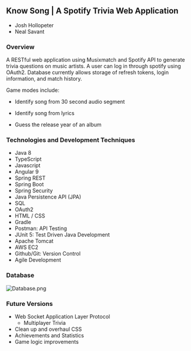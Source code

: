 ## Know Song | A Spotify Trivia Web Application

- Josh Hollopeter
- Neal Savant

### Overview
A RESTful web application using Musixmatch and Spotify API to generate trivia questions on music artists. A user can log in through spotify using OAuth2. Database currently allows storage of refresh tokens, login information, and match history.

Game modes include: 

- Identify song from 30 second audio segment 

- Identify song from lyrics

- Guess the release year of an album

### Technologies and Development Techniques
- Java 8
- TypeScript 
- Javascript
- Angular 9 
- Spring REST
- Spring Boot
- Spring Security
- Java Persistence API (JPA)
- SQL 
- OAuth2
- HTML / CSS 
- Gradle 
- Postman: API Testing
- JUnit 5: Test Driven Java Development
- Apache Tomcat
- AWS EC2
- Github/Git: Version Control
- Agile Development

### Database
![Database.png](https://user-images.githubusercontent.com/55298338/77595096-df277200-6ebd-11ea-8bfe-22345618056f.png)

### Future Versions

- Web Socket Application Layer Protocol
  - Multiplayer Trivia
- Clean up and overhaul CSS
- Achievements and Statistics
- Game logic improvements
